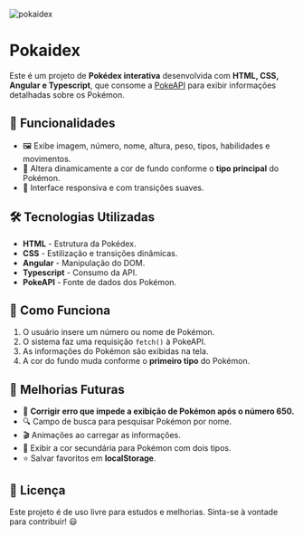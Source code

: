 ![pokaidex](https://github.com/user-attachments/assets/5675cc9b-885a-4f73-bef2-80b979593d27)

# Pokaidex
Este é um projeto de **Pokédex interativa** desenvolvida com **HTML, CSS, Angular e Typescript**, que consome a [PokeAPI](https://pokeapi.co/) para exibir informações detalhadas sobre os Pokémon.

## 📌 Funcionalidades

- 🖼 Exibe imagem, número, nome, altura, peso, tipos, habilidades e movimentos.
- 🎨 Altera dinamicamente a cor de fundo conforme o **tipo principal** do Pokémon.
- 📱 Interface responsiva e com transições suaves.

## 🛠 Tecnologias Utilizadas

- **HTML** - Estrutura da Pokédex.
- **CSS** - Estilização e transições dinâmicas.
- **Angular** - Manipulação do DOM.
- **Typescript** - Consumo da API.
- **PokeAPI** - Fonte de dados dos Pokémon.

## 📜 Como Funciona

1. O usuário insere um número ou nome de Pokémon.
2. O sistema faz uma requisição `fetch()` à PokeAPI.
3. As informações do Pokémon são exibidas na tela.
4. A cor do fundo muda conforme o **primeiro tipo** do Pokémon.

## 🚀 Melhorias Futuras

- 🔄 **Corrigir erro que impede a exibição de Pokémon após o número 650.**
- 🔍 Campo de busca para pesquisar Pokémon por nome.
- 🎬 Animações ao carregar as informações.
- 🌈 Exibir a cor secundária para Pokémon com dois tipos.
- ⭐ Salvar favoritos em **localStorage**.

## 📎 Licença

Este projeto é de uso livre para estudos e melhorias. Sinta-se à vontade para contribuir! 😃

